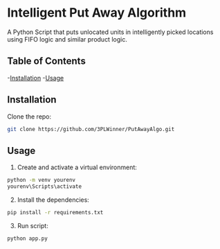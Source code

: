 # Intelligent Put Away Algorithm
A Python Script that puts unlocated units in intelligently picked locations using FIFO logic and similar product logic.

## Table of Contents
-[Installation](#installation)
-[Usage](#usage)


## Installation

Clone the repo:
```bash
git clone https://github.com/3PLWinner/PutAwayAlgo.git
```

## Usage

1. Create and activate a virtual environment:
```bash
python -m venv yourenv
yourenv\Scripts\activate
```

2. Install the dependencies:
```bash
pip install -r requirements.txt
```

3. Run script:
```bash
python app.py
```